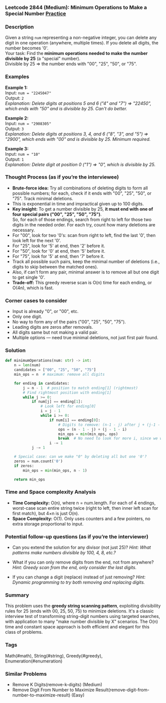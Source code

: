 ### Leetcode 2844 (Medium): Minimum Operations to Make a Special Number [Practice](https://leetcode.com/problems/minimum-operations-to-make-a-special-number)

### Description  
Given a string `num` representing a non-negative integer, you can delete any digit in one operation (anywhere, multiple times). If you delete all digits, the number becomes '0'.  
Your task: Find the **minimum operations needed to make the number divisible by 25** (a "special" number).  
Divisible by 25 ⇒ the number ends with "00", "25", "50", or "75".

### Examples  

**Example 1:**  
Input: `num = "2245047"`  
Output: `2`  
*Explanation: Delete digits at positions 5 and 6 ("4" and "7") ⇒ "22450", which ends with "50" and is divisible by 25. Can't do better.*

**Example 2:**  
Input: `num = "2908305"`  
Output: `3`  
*Explanation: Delete digits at positions 3, 4, and 6 ("8", "3", and "5") ⇒ "2900", which ends with "00" and is divisible by 25. Minimum required.*

**Example 3:**  
Input: `num = "10"`  
Output: `1`  
*Explanation: Delete digit at position 0 ("1") ⇒ "0", which is divisible by 25.*

### Thought Process (as if you’re the interviewee)  

- **Brute-force idea:** Try all combinations of deleting digits to form all possible numbers; for each, check if it ends with "00", "25", "50", or "75". Track minimal deletions.
- This is exponential in time and impractical given up to 100 digits.
- **Key insight:** To get a number divisible by 25, **it must end with one of four special pairs ("00", "25", "50", "75")**.  
  So, for each of those endings, search from right to left for those two digits in the needed order. For each try, count how many deletions are necessary.
- For "00", look for two '0's: scan from right to left, find the last '0', then look left for the next '0'.
- For "25", look for '5' at end, then '2' before it.
- For "50", look for '0' at end, then '5' before it.
- For "75", look for '5' at end, then '7' before it.
- Track all possible such pairs, keep the minimal number of deletions (i.e., digits to skip between the matched ones).
- Also, if can't form any pair, minimal answer is to remove all but one digit to get single '0'.
- **Trade-off:** This greedy reverse scan is O(n) time for each ending, or O(4n), which is fast.

### Corner cases to consider  
- Input is already "0", or "00", etc.
- Only one digit.
- No way to form any of the pairs ("00", "25", "50", "75").
- Leading digits are zeros after removals.
- All digits same but not making a valid pair.
- Multiple options — need true minimal deletions, not just first pair found.

### Solution

```python
def minimumOperations(num: str) -> int:
    n = len(num)
    candidates = ["00", "25", "50", "75"]
    min_ops = n  # maximum: remove all digits

    for ending in candidates:
        j = n - 1  # position to match ending[1] (rightmost)
        # Find rightmost position with ending[1]
        while j >= 0:
            if num[j] == ending[1]:
                # Look left for ending[0]
                i = j - 1
                while i >= 0:
                    if num[i] == ending[0]:
                        # Digits to remove: (n-1 - j) after j + (j-1 - i) between i and j
                        ops = (n - 1 - j) + (j - 1 - i)
                        min_ops = min(min_ops, ops)
                        break  # No need to look for more i, since we want earliest i from the left
                    i -= 1
            j -= 1

    # Special case: can we make "0" by deleting all but one '0'?
    zeros = num.count('0')
    if zeros:
        min_ops = min(min_ops, n - 1)

    return min_ops
```

### Time and Space complexity Analysis  

- **Time Complexity:** O(n), where n = num.length. For each of 4 endings, worst-case scan entire string twice (right to left, then inner left scan for first match), but 4×n is just O(n).
- **Space Complexity:** O(1). Only uses counters and a few pointers, no extra storage proportional to input.

### Potential follow-up questions (as if you’re the interviewer)  

- Can you extend the solution for any divisor (not just 25)?
  *Hint: What patterns make numbers divisible by 100, 4, 8, etc.?*

- What if you can only remove digits from the end, not from anywhere?
  *Hint: Greedy scan from the end, only consider the last digits.*

- If you can change a digit (replace) instead of just removing?
  *Hint: Dynamic programming to try both removing and replacing digits.*

### Summary
This problem uses the **greedy string scanning pattern**, exploiting divisibility rules for 25 (ends with 00, 25, 50, 75) to minimize deletions. It's a classic interview test of transforming string-digit numbers using targeted searches, with application to many "make number divisible by X" scenarios. The O(n) time and constant space approach is both efficient and elegant for this class of problems.

### Tags
Math(#math), String(#string), Greedy(#greedy), Enumeration(#enumeration)

### Similar Problems
- Remove K Digits(remove-k-digits) (Medium)
- Remove Digit From Number to Maximize Result(remove-digit-from-number-to-maximize-result) (Easy)
